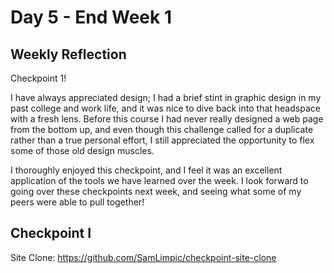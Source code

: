 # Day 5 - End Week 1

## Weekly Reflection

Checkpoint 1!

I have always appreciated design; I had a brief stint in graphic design in my past college and work life, and it was nice to dive back into that headspace with a fresh lens.  Before this course I had never really designed a web page from the bottom up, and even though this challenge called for a duplicate rather than a true personal effort, I still appreciated the opportunity to flex some of those old design muscles.

I thoroughly enjoyed this checkpoint, and I feel it was an excellent application of the tools we have learned over the week.  I look forward to going over these checkpoints next week, and seeing what some of my peers were able to pull together!

## Checkpoint I

Site Clone: https://github.com/SamLimpic/checkpoint-site-clone